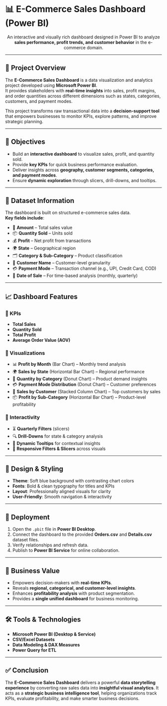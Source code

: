 # 📊 E-Commerce Sales Dashboard (Power BI)

<p align="center">
  An interactive and visually rich dashboard designed in Power BI to analyze <b>sales performance, profit trends, and customer behavior</b> in the e-commerce domain.
</p>

---

## 📌 Project Overview  
The **E-Commerce Sales Dashboard** is a data visualization and analytics project developed using **Microsoft Power BI**.  
It provides stakeholders with **real-time insights** into sales, profit margins, and order quantities across different dimensions such as states, categories, customers, and payment modes.  

This project transforms raw transactional data into a **decision-support tool** that empowers businesses to monitor KPIs, explore patterns, and improve strategic planning.

---

## 🎯 Objectives  
- Build an **interactive dashboard** to visualize sales, profit, and quantity sold.  
- Provide **key KPIs** for quick business performance evaluation.  
- Deliver insights across **geography, customer segments, categories, and payment modes**.  
- Ensure **dynamic exploration** through slicers, drill-downs, and tooltips.  

---

## 📂 Dataset Information  
The dashboard is built on structured e-commerce sales data.  
**Key fields include**:  

- 🛒 **Amount** – Total sales value  
- 📦 **Quantity Sold** – Units sold  
- 💰 **Profit** – Net profit from transactions  
- 🌍 **State** – Geographical region  
- 🗂 **Category & Sub-Category** – Product classification  
- 👤 **Customer Name** – Customer-level granularity  
- 💳 **Payment Mode** – Transaction channel (e.g., UPI, Credit Card, COD)  
- 📅 **Date of Sale** – For time-based analysis (monthly, quarterly)  

---

## 📈 Dashboard Features  

### 🔹 KPIs  
- **Total Sales**  
- **Quantity Sold**  
- **Total Profit**  
- **Average Order Value (AOV)**  

### 🔹 Visualizations  
- 📊 **Profit by Month** (Bar Chart) – Monthly trend analysis  
- 🌍 **Sales by State** (Horizontal Bar Chart) – Regional performance  
- 🍩 **Quantity by Category** (Donut Chart) – Product demand insights  
- 💳 **Payment Mode Distribution** (Donut Chart) – Customer preferences  
- 👥 **Sales by Customer** (Stacked Column Chart) – Top customers by sales  
- 📦 **Profit by Sub-Category** (Horizontal Bar Chart) – Product-level profitability  

### 🔹 Interactivity  
- ⏳ **Quarterly Filters** (slicers)  
- 🔍 **Drill-Downs** for state & category analysis  
- 📝 **Dynamic Tooltips** for contextual insights  
- 🔄 **Responsive Filters & Slicers** across visuals  

---

## 🎨 Design & Styling  
- **Theme**: Soft blue background with contrasting chart colors  
- **Fonts**: Bold & clean typography for titles and KPIs  
- **Layout**: Professionally aligned visuals for clarity  
- **User-Friendly**: Smooth navigation & interactivity  

---

## 🚀 Deployment  
1. Open the `.pbit` file in **Power BI Desktop**.  
2. Connect the dashboard to the provided **Orders.csv** and **Details.csv** dataset files.  
3. Verify relationships and refresh data.  
4. Publish to **Power BI Service** for online collaboration.  

---

## 🌟 Business Value  
- Empowers decision-makers with **real-time KPIs**.  
- Reveals **regional, categorical, and customer-level insights**.  
- Enhances **profitability analysis** with product segmentation.  
- Provides a **single unified dashboard** for business monitoring.  

---

## 🛠 Tools & Technologies  
- **Microsoft Power BI (Desktop & Service)**  
- **CSV/Excel Datasets**  
- **Data Modeling & DAX Measures**  
- **Power Query for ETL**  

---

## ✅ Conclusion  
The **E-Commerce Sales Dashboard** delivers a powerful **data storytelling experience** by converting raw sales data into **insightful visual analytics**. It acts as a **strategic business intelligence tool**, helping organizations track KPIs, evaluate profitability, and make smarter business decisions.  
